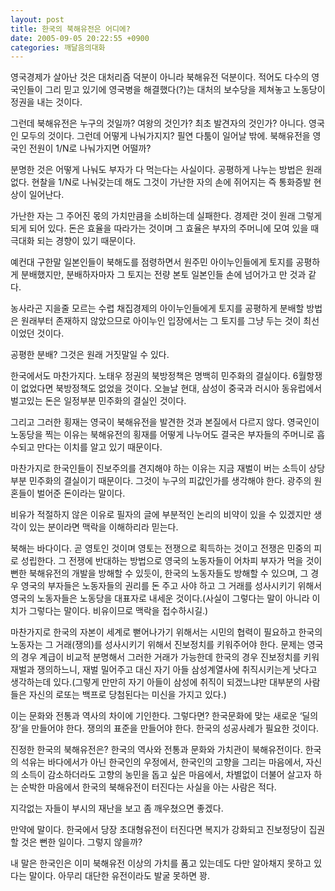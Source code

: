 ```yaml
---
layout: post
title: 한국의 북해유전은 어디에?
date: 2005-09-05 20:22:55 +0900
categories: 깨달음의대화
---
```

영국경제가 살아난 것은 대처리즘 덕분이 아니라 북해유전 덕분이다. 적어도 다수의 영국인들이 그리 믿고 있기에 영국병을 해결했다(?)는 대처의 보수당을 제쳐놓고 노동당이 정권을 내는 것이다.
  

  
그런데 북해유전은 누구의 것일까? 여왕의 것인가? 최초 발견자의 것인가? 아니다. 영국인 모두의 것이다. 그런데 어떻게 나눠가지지? 필연 다툼이 일어날 밖에. 북해유전을 영국인 전원이 1/N로 나눠가지면 어떨까?
  

  
분명한 것은 어떻게 나눠도 부자가 다 먹는다는 사실이다. 공평하게 나누는 방법은 원래 없다. 현찰을 1/N로 나눠갖는데 해도 그것이 가난한 자의 손에 쥐어지는 즉 통화증발 현상이 일어난다.
  

  
가난한 자는 그 주어진 몫의 가치만큼을 소비하는데 실패한다. 경제란 것이 원래 그렇게 되게 되어 있다. 돈은 효율을 따라가는 것이며 그 효율은 부자의 주머니에 모여 있을 때 극대화 되는 경향이 있기 때문이다.
  

  
예컨대 구한말 일본인들이 북해도를 점령하면서 원주민 아이누인들에게 토지를 공평하게 분배했지만, 분배하자마자 그 토지는 전량 본토 일본인들 손에 넘어가고 만 것과 같다.
  

  
농사라곤 지을줄 모르는 수렵 채집경제의 아이누인들에게 토지를 공평하게 분배할 방법은 원래부터 존재하지 않았으므로 아이누인 입장에서는 그 토지를 그냥 두는 것이 최선이었던 것이다.
  

  
공평한 분배? 그것은 원래 거짓말일 수 있다.
  

  
한국에서도 마찬가지다. 노태우 정권의 북방정책은 명백히 민주화의 결실이다. 6월항쟁이 없었다면 북방정책도 없었을 것이다. 오늘날 현대, 삼성이 중국과 러시아 동유럽에서 벌고있는 돈은 일정부분 민주화의 결실인 것이다.
  

  
그리고 그러한 횡재는 영국이 북해유전을 발견한 것과 본질에서 다르지 않다. 영국인이 노동당을 찍는 이유는 북해유전의 횡재를 어떻게 나누어도 결국은 부자들의 주머니로 흡수되고 만다는 이치를 알고 있기 때문이다.
  

  
마찬가지로 한국인들이 진보주의를 견지해야 하는 이유는 지금 재벌이 버는 소득이 상당부분 민주화의 결실이기 때문이다. 그것이 누구의 피값인가를 생각해야 한다. 광주의 원혼들이 벌어준 돈이라는 말이다.
  

  
비유가 적절하지 않은 이유로 필자의 글에 부분적인 논리의 비약이 있을 수 있겠지만 생각이 있는 분이라면 맥락을 이해하리라 믿는다.
  

  
북해는 바다이다. 곧 영토인 것이며 영토는 전쟁으로 획득하는 것이고 전쟁은 민중의 피로 성립한다. 그 전쟁에 반대하는 방법으로 영국의 노동자들이 어차피 부자가 먹을 것이 뻔한 북해유전의 개발을 방해할 수 있듯이, 한국의 노동자들도 방해할 수 있으며, 그 경우 영국의 부자들은 노동자들의 권리를 돈 주고 사야 하고 그 거래를 성사시키기 위해서 영국의 노동자들은 노동당을 대표자로 내세운 것이다.(사실이 그렇다는 말이 아니라 이치가 그렇다는 말이다. 비유이므로 맥락을 접수하시길.)
  

  
마찬가지로 한국의 자본이 세계로 뻗어나가기 위해서는 시민의 협력이 필요하고 한국의 노동자는 그 거래(쟁의)를 성사시키기 위해서 진보정치를 키워주어야 한다. 문제는 영국의 경우 계급이 비교적 분명해서 그러한 거래가 가능한데 한국의 경우 진보정치를 키워 재벌과 쟁의하느니, 재벌 밀어주고 대신 자기 아들 삼성계열사에 취직시키는게 낫다고 생각하는데 있다.(그렇게 만만히 자기 아들이 삼성에 취직이 되겠느냐만 대부분의 사람들은 자신의 로또는 백프로 당첨된다는 미신을 가지고 있다.)
  

  
이는 문화와 전통과 역사의 차이에 기인한다. 그렇다면? 한국문화에 맞는 새로운 ‘딜의 장’을 만들어야 한다. 쟁의의 표준을 만들어야 한다. 한국의 성공사례가 필요한 것이다.
  

  
진정한 한국의 북해유전은? 한국의 역사와 전통과 문화와 가치관이 북해유전이다. 한국의 석유는 바다에서가 아닌 한국인의 우정에서, 한국인의 고향을 그리는 마음에서, 자신의 소득이 감소하더라도 고향의 농민을 돕고 싶은 마음에서, 차별없이 더불어 살고자 하는 순박한 마음에서 한국의 북해유전이 터진다는 사실을 아는 사람은 적다.
  

  
지각없는 자들이 부시의 재난을 보고 좀 깨우쳤으면 좋겠다.
  

  
만약에 말이다. 한국에서 당장 초대형유전이 터진다면 복지가 강화되고 진보정당이 집권할 것은 뻔한 일이다. 그렇지 않을까?
  

  
내 말은 한국인은 이미 북해유전 이상의 가치를 품고 있는데도 다만 알아채지 못하고 있다는 말이다. 아무리 대단한 유전이라도 발굴 못하면 꽝.